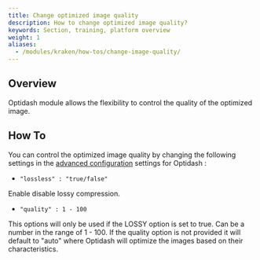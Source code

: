 ```yaml
---
title: Change optimized image quality
description: How to change optimized image quality?
keywords: Section, training, platform overview
weight: 1
aliases:
  - /modules/kraken/how-tos/change-image-quality/
---
```


## Overview

Optidash module allows the flexibility to control the quality of the optimized image.

## How To

You can control the optimized image quality by changing the following settings in the [advanced configuration](/docs/modules/optidash/how-tos/optidash-advanced-config/) settings for Optidash :

- `"lossless" : "true/false"`

Enable disable lossy compression.

- `"quality" : 1 - 100`

 This options will only be used if the LOSSY option is set to true. Can be a number in the range of 1 - 100. If the quality option is not provided it will default to "auto" where Optidash will optimize the images based on their characteristics.
